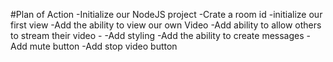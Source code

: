 #Plan of Action
-Initialize our NodeJS project
-Crate a room id
-initialize our first view
-Add the ability to view our own Video
-Add ability to allow others to stream their video -
-Add styling
-Add the ability to create messages
-Add mute button
-Add stop video button
